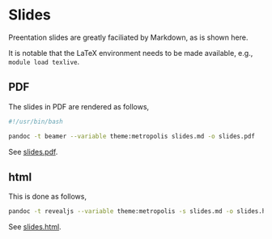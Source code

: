 # Slides

Preentation slides are greatly faciliated by Markdown, as is shown here.

It is notable that the LaTeX environment needs to be made available, e.g., `module load texlive`.

## PDF

The slides in PDF are rendered as follows,

```bash
#!/usr/bin/bash

pandoc -t beamer --variable theme:metropolis slides.md -o slides.pdf
```

See <a href="slides.pdf">slides.pdf</a>.

## html

This is done as follows,

```bash
pandoc -t revealjs --variable theme:metropolis -s slides.md -o slides.html
```

See <a href="slides.html">slides.html</a>.
